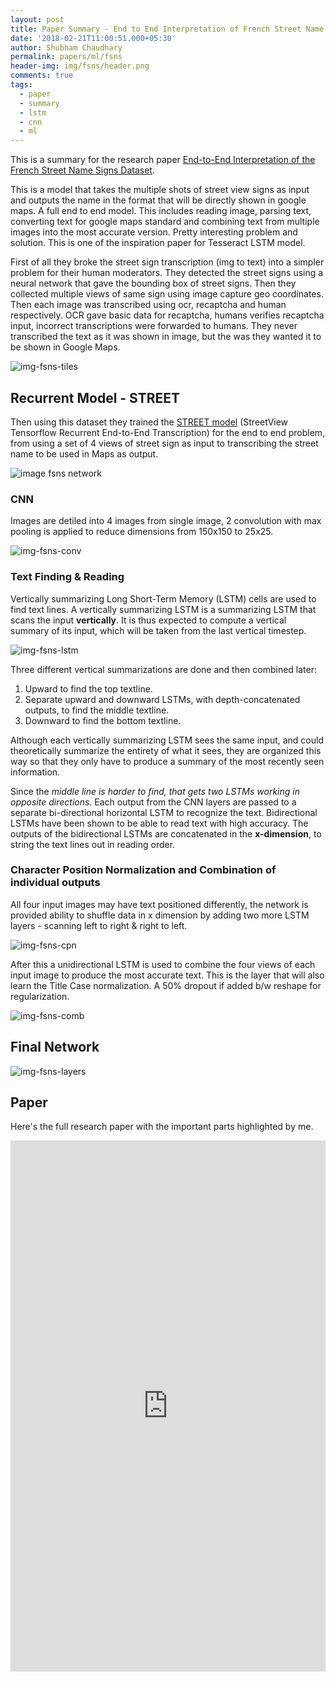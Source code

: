 ```yaml
---
layout: post
title: Paper Summary - End to End Interpretation of French Street Name Signs Dataset
date: '2018-02-21T11:00:51.000+05:30'
author: Shubham Chaudhary
permalink: papers/ml/fsns
header-img: img/fsns/header.png
comments: true
tags:
  - paper
  - summary
  - lstm
  - cnn
  - ml
---
```


This is a summary for the research paper [End-to-End Interpretation of the French Street Name Signs Dataset][paper-ete-fsns].

This is a model that takes the multiple shots of street view signs as input and outputs the name in the format that will be directly shown in google maps.
A full end to end model. This includes reading image, parsing text, converting text for google maps standard and combining text from multiple images into the
most accurate version. Pretty interesting problem and solution. This is one of the inspiration paper for Tesseract LSTM model.
<!--This presents multiple ideas that can be applied to our problem.-->

First of all they broke the street sign transcription (img to text) into a simpler problem for their human moderators.
They detected the street signs using a neural network that gave the bounding box of street signs. Then they collected
multiple views of same sign using image capture geo coordinates. Then each image was transcribed using ocr,
recaptcha and human respectively. OCR gave basic data for recaptcha, humans verifies recaptcha input, incorrect
transcriptions were forwarded to humans. They never transcribed the text as it was shown in image, but the was
they wanted it to be shown in Google Maps.

![img-fsns-tiles][img-fsns-tiles]

<!--We can do something similar where we break the task of parsing menu from parsing entire menu to validating a blob of text.-->

## Recurrent Model - STREET
Then using this dataset they trained the [STREET model][gh-street] (StreetView Tensorflow Recurrent End-to-End
Transcription) for the end to end problem, from using a set of 4 views of street sign as input to transcribing the
street name to be used in Maps as output.

![image fsns network][img-fsns-network]

### CNN
Images are detiled into 4 images from single image, 2 convolution with max pooling is applied to reduce
dimensions from 150x150 to 25x25.

![img-fsns-conv][img-fsns-conv]

### Text Finding & Reading
Vertically summarizing Long Short-Term Memory (LSTM) cells are used to find text lines.
A vertically summarizing LSTM is a summarizing LSTM that scans the input **vertically**.
It is thus expected to compute a vertical summary of its input, which will be taken from the last vertical timestep.

![img-fsns-lstm][img-fsns-lstm]

Three different vertical summarizations are done and then combined later:

1. Upward to find the top textline.
2. Separate upward and downward LSTMs, with depth-concatenated outputs, to find the middle
textline.
3. Downward to find the bottom textline.

Although each vertically summarizing LSTM sees the same input, and could theoretically summarize
the entirety of what it sees, they are organized this way so that they only have to produce a summary
of the most recently seen information.

Since the _middle line is harder to find, that gets two LSTMs working in opposite directions_.
Each output from the CNN layers are passed to a separate bi-directional horizontal LSTM to recognize the text.
Bidirectional LSTMs have been shown to be able to read text with high accuracy.
The outputs of the bidirectional LSTMs are concatenated in the **x-dimension**, to string the text lines out in
reading order.

### Character Position Normalization and Combination of individual outputs
All four input images may have text positioned differently, the network is provided ability to shuffle data in x
dimension by adding two more LSTM layers - scanning left to right & right to left.

![img-fsns-cpn][img-fsns-cpn]

After this a unidirectional LSTM is used to combine the four views of each input image to produce the most accurate
text. This is the layer that will also learn the Title Case normalization. A 50% dropout if added b/w reshape for
regularization.

![img-fsns-comb][img-fsns-comb]

## Final Network

![img-fsns-layers][img-fsns-layers]


## Paper
Here's the full research paper with the important parts highlighted by me.

<iframe class="scribd_iframe_embed" title="End-To-End Interpretation of the French Street Name Signs Dataset - 1702.03970" src="https://www.scribd.com/embeds/460525114/content?start_page=1&view_mode=scroll&access_key=key-5KQPMHWBafa6zoyUUk3c" data-auto-height="false" data-aspect-ratio="0.7535505430242272" scrolling="no" width="100%" height="850" frameborder="0"></iframe>

[paper-ete-fsns]: https://arxiv.org/abs/1702.03970
[img-ocr-datasets]: https://i.imgur.com/VJoGHfR.png
[img-fsns-network]: https://i.imgur.com/gu4JEjs.png
[img-fsns-conv]: https://i.imgur.com/tpyIs9I.png
[img-fsns-lstm]: https://i.imgur.com/GWEZWhb.png
[img-fsns-cpn]: https://i.imgur.com/Y7JHNKd.png
[img-fsns-comb]: https://i.imgur.com/FP4ebp7.png
[img-fsns-layers]: https://i.imgur.com/UBTlcBE.png
[img-fsns-tiles]: https://i.imgur.com/U9gaBqG.png
[gh-street]: https://github.com/tensorflow/models/tree/master/street
